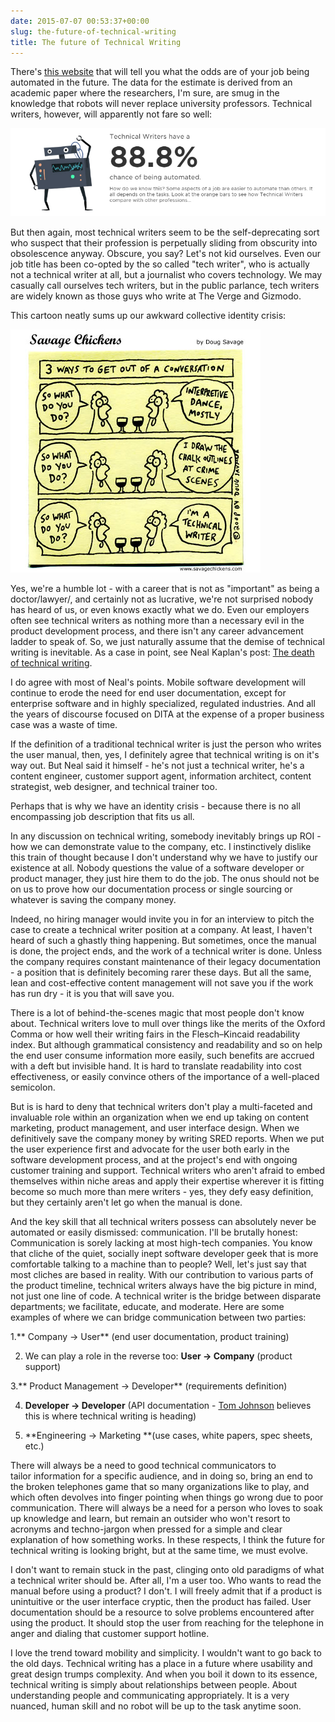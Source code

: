```yaml
---
date: 2015-07-07 00:53:37+00:00
slug: the-future-of-technical-writing
title: The future of Technical Writing
---
```


There's [this website](http://www.npr.org/sections/money/2015/05/21/408234543/will-your-job-be-done-by-a-machine) that will tell you what the odds are of your job being automated in the future. The data for the estimate is derived from an academic paper where the researchers, I'm sure, are smug in the knowledge that robots will never replace university professors. Technical writers, however, will apparently not fare so well:


![techwriters](/images/techwriters.jpg)




But then again, most technical writers seem to be the self-deprecating sort who suspect that their profession is perpetually sliding from obscurity into obsolescence anyway. <!--more--> Obscure, you say? Let's not kid ourselves. Even our job title has been co-opted by the so called "tech writer", who is actually not a technical writer at all, but a journalist who covers technology. We may casually call ourselves tech writers, but in the public parlance, tech writers are widely known as those guys who write at The Verge and Gizmodo.




This cartoon neatly sums up our awkward collective identity crisis:




![chickenconversation](/images/chickenconversation.jpg)




Yes, we're a humble lot - with a career that is not as "important" as being a doctor/lawyer/<insert career your parents would be proud of>, and certainly not as lucrative, we're not surprised nobody has heard of us, or even knows exactly what we do. Even our employers often see technical writers as nothing more than a necessary evil in the product development process, and there isn't any career advancement ladder to speak of. So, we just naturally assume that the demise of technical writing is inevitable. As a case in point, see Neal Kaplan's post: [The death of technical writing](http://customersandcontent.com/2014/05/03/the-death-of-technical-writing-part-1/).


I do agree with most of Neal's points. Mobile software development will continue to erode the need for end user documentation, except for enterprise software and in highly specialized, regulated industries. And all the years of discourse focused on DITA at the expense of a proper business case was a waste of time.

If the definition of a traditional technical writer is just the person who writes the user manual, then, yes, I definitely agree that technical writing is on it's way out. But Neal said it himself - he's not just a technical writer, he's a content engineer, customer support agent, information architect, content strategist, web designer, and technical trainer too.

Perhaps that is why we have an identity crisis - because there is no all encompassing job description that fits us all.

In any discussion on technical writing, somebody inevitably brings up ROI - how we can demonstrate value to the company, etc. I instinctively dislike this train of thought because I don't understand why we have to justify our existence at all. Nobody questions the value of a software developer or product manager, they just hire them to do the job. The onus should not be on us to prove how our documentation process or single sourcing or whatever is saving the company money.

Indeed, no hiring manager would invite you in for an interview to pitch the case to create a technical writer position at a company. At least, I haven't heard of such a ghastly thing happening. But sometimes, once the manual is done, the project ends, and the work of a technical writer is done. Unless the company requires constant maintenance of their legacy documentation - a position that is definitely becoming rarer these days. But all the same, lean and cost-effective content management will not save you if the work has run dry - it is you that will save you.

There is a lot of behind-the-scenes magic that most people don't know about. Technical writers love to mull over things like the merits of the Oxford Comma or how well their writing fairs in the Flesch–Kincaid readability index. But although grammatical consistency and readability and so on help the end user consume information more easily, such benefits are accrued with a deft but invisible hand. It is hard to translate readability into cost effectiveness, or easily convince others of the importance of a well-placed semicolon.

But is is hard to deny that technical writers don't play a multi-faceted and invaluable role within an organization when we end up taking on content marketing, product management, and user interface design. When we definitively save the company money by writing SRED reports. When we put the user experience first and advocate for the user both early in the software development process, and at the project's end with ongoing customer training and support. Technical writers who aren't afraid to embed themselves within niche areas and apply their expertise wherever it is fitting become so much more than mere writers - yes, they defy easy definition, but they certainly aren't let go when the manual is done.

And the key skill that all technical writers possess can absolutely never be automated or easily dismissed: communication. I'll be brutally honest: Communication is sorely lacking at most high-tech companies. You know that cliche of the quiet, socially inept software developer geek that is more comfortable talking to a machine than to people? Well, let's just say that most cliches are based in reality. With our contribution to various parts of the product timeline, technical writers always have the big picture in mind, not just one line of code. A technical writer is the bridge between disparate departments; we facilitate, educate, and moderate. Here are some examples of where we can bridge communication between two parties:

1.** Company → User** (end user documentation, product training)

2. We can play a role in the reverse too: **User → Company** (product support)

3.** Product Management → Developer** (requirements definition)

4. **Developer → Developer** (API documentation - [Tom Johnson](http://idratherbewriting.com/2014/06/03/the-future-of-tech-comm-is-developer-doc/) believes this is where technical writing is heading)

5. **Engineering → Marketing **(use cases, white papers, spec sheets, etc.)

There will always be a need to good technical communicators to tailor information for a specific audience, and in doing so, bring an end to the broken telephones game that so many organizations like to play, and which often devolves into finger pointing when things go wrong due to poor communication. There will always be a need for a person who loves to soak up knowledge and learn, but remain an outsider who won't resort to acronyms and techno-jargon when pressed for a simple and clear explanation of how something works. In these respects, I think the future for technical writing is looking bright, but at the same time, we must evolve.

I don't want to remain stuck in the past, clinging onto old paradigms of what a technical writer should be. After all, I'm a user too. Who wants to read the manual before using a product? I don't. I will freely admit that if a product is unintuitive or the user interface cryptic, then the product has failed. User documentation should be a resource to solve problems encountered after using the product. It should stop the user from reaching for the telephone in anger and dialing that customer support hotline.

I love the trend toward mobility and simplicity. I wouldn't want to go back to the old days. Technical writing has a place in a future where usability and great design trumps complexity. And when you boil it down to its essence, technical writing is simply about relationships between people. About understanding people and communicating appropriately. It is a very nuanced, human skill and no robot will be up to the task anytime soon.
